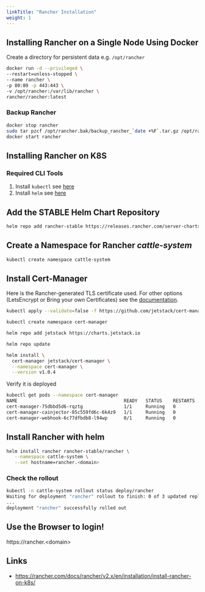 ```yaml
---
linkTitle: "Rancher Installation"
weight: 1
---
```


## Installing Rancher on a Single Node Using Docker

Create a directory for persistent data e.g. `/opt/rancher`

```sh
docker run -d --privileged \
--restart=unless-stopped \
--name rancher \
-p 80:80 -p 443:443 \
-v /opt/rancher:/var/lib/rancher \
rancher/rancher:latest
```

### Backup Rancher

```sh
docker stop rancher
sudo tar pzcf /opt/rancher.bak/backup_rancher_`date +%F`.tar.gz /opt/rancher
docker start rancher
```

## Installing Rancher on K8S

### Required CLI Tools

1. Install `kubectl` see [here](../../kubernetes/kubectl)
2. Install `helm` see [here](../../kubernetes/helm)

## Add the **STABLE** Helm Chart Repository

```sh
helm repo add rancher-stable https://releases.rancher.com/server-charts/stable
```

## Create a Namespace for Rancher *cattle-system*

```sh
kubectl create namespace cattle-system
```

## Install Cert-Manager

Here is the Rancher-generated TLS certificate used. For other options (LetsEncrypt or Bring your own Certificates) see the [documentation](https://rancher.com/docs/rancher/v2.x/en/installation/install-rancher-on-k8s/).

```sh
kubectl apply --validate=false -f https://github.com/jetstack/cert-manager/releases/download/v1.0.4/cert-manager.crds.yaml

kubectl create namespace cert-manager

helm repo add jetstack https://charts.jetstack.io

helm repo update

helm install \
  cert-manager jetstack/cert-manager \
  --namespace cert-manager \
  --version v1.0.4
```

Verify it is deployed

```sh
kubectl get pods --namespace cert-manager
NAME                                       READY   STATUS    RESTARTS   AGE
cert-manager-75dbbd5d6-rqztg               1/1     Running   0          8s
cert-manager-cainjector-85c559fd6c-6k4z9   1/1     Running   0          8s
cert-manager-webhook-6c77dfbdb8-l94wp      0/1     Running   0          8s
```

## Install Rancher with helm

```sh
helm install rancher rancher-stable/rancher \
   --namespace cattle-system \
   --set hostname=rancher.<domain>
```

### Check the rollout

```sh
kubectl -n cattle-system rollout status deploy/rancher
Waiting for deployment "rancher" rollout to finish: 0 of 3 updated replicas are available...
...
deployment "rancher" successfully rolled out
```

## Use the Browser to login!

https://rancher.\<domain>

## Links
* https://rancher.com/docs/rancher/v2.x/en/installation/install-rancher-on-k8s/
